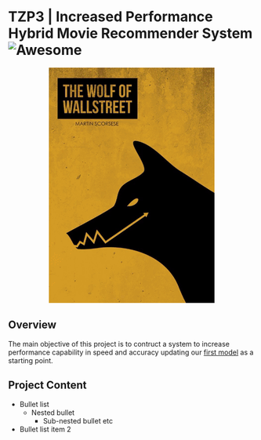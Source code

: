 # TZP3 | Increased Performance Hybrid Movie Recommender System ![Awesome](https://awesome.re/badge.svg)


<p align="center"> 
<img src="img/tzp3_img.gif">
</p>

## Overview 

The main objective of this project is to contruct a system to increase performance capability in speed and accuracy updating our [first model](https://columbia.bootcampcontent.com/Zee/movies_rec_project_3) as a starting point.

## Project Content

* Bullet list
  * Nested bullet
    * Sub-nested bullet etc
* Bullet list item 2
